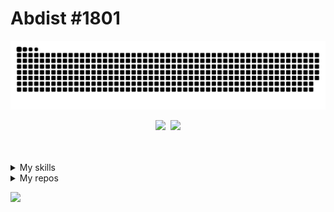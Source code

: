 # Abdist #1801

<kbd>
<p align="center">
  
  <img src="./dist/github-snake-dark.svg" />
</p>

<p align="center">
  
  <picture>
    <source
      srcset="https://github-readme-stats.vercel.app/api?username=Abdisto&show_icons=true&theme=ocean_dark&bg_color=00000000"
      media="(prefers-color-scheme: dark)"
    />
    <img height=180 src="https://github-readme-stats.vercel.app/api?username=Abdisto&show_icons=true" />
  </picture>
  <img height=180 src="https://github-readme-stats.vercel.app/api/top-langs/?username=Abdisto&langs_count=18&theme=ocean_dark&bg_color=00000000&layout=compact" />
</p>
</kbd>
<br><br>

<details>
<summary id="skills">My skills</summary>
  
## These are my current skills
<img align="center" src="https://skillicons.dev/icons?i=py,java,html,css" />

## Still learning
<img align="center" src="https://skillicons.dev/icons?i=c" />
</details>

<details>
<summary id="repo">My repos</summary>
<br>
  <a href="https://github.com/Abdisto/python-discord-bot">
    <img align="center" src="https://github-readme-stats.vercel.app/api/pin/?username=Abdisto&repo=python-discord-bot&theme=ocean_dark&bg_color=00000000" />
  </a>
</details>

<p>
  <img width=2000 src="https://capsule-render.vercel.app/api?type=waving&height=100&color=gradient&section=footer"/>
</p>
